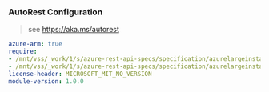### AutoRest Configuration

> see https://aka.ms/autorest

``` yaml
azure-arm: true
require:
- /mnt/vss/_work/1/s/azure-rest-api-specs/specification/azurelargeinstance/resource-manager/readme.md
- /mnt/vss/_work/1/s/azure-rest-api-specs/specification/azurelargeinstance/resource-manager/readme.go.md
license-header: MICROSOFT_MIT_NO_VERSION
module-version: 1.0.0

```
